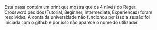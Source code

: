 Esta pasta contém um print que mostra que os 4 níveis do Regex Crossword pedidos (Tutorial, Beginner, Intermediate, Experienced) foram resolvidos.
A conta da universidade não funcionou por isso a sessão foi iniciada com o github e por isso não aparece o nome do utilizador.
